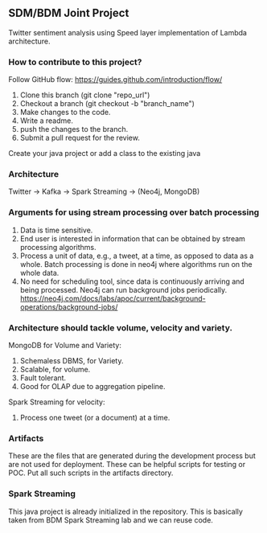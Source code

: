 ## SDM/BDM Joint Project
Twitter sentiment analysis using Speed layer implementation of Lambda architecture. 

### How to contribute to this project?
Follow GitHub flow: https://guides.github.com/introduction/flow/
1. Clone this branch (git clone "repo_url")
2. Checkout a branch (git checkout -b "branch_name")
3. Make changes to the code.
4. Write a readme.
5. push the changes to the branch. 
6. Submit a pull request for the review. 

Create your java project or add a class to the existing java
### Architecture
Twitter -> Kafka -> Spark Streaming -> (Neo4j, MongoDB)

### Arguments for using stream processing over batch processing
1. Data is time sensitive.
2. End user is interested in information that can be obtained by stream processing algorithms.
3. Process a unit of data, e.g., a tweet, at a time, as opposed to data as a whole. Batch processing is done in neo4j where algorithms run on the whole data. 
4. No need for scheduling tool, since data is continuously arriving and being processed. Neo4j can run background jobs periodically. https://neo4j.com/docs/labs/apoc/current/background-operations/background-jobs/

### Architecture should tackle volume, velocity and variety. 
MongoDB for Volume and Variety: <ol>
  <li>Schemaless DBMS, for Variety. 
  <li>Scalable, for volume. 
  <li>Fault tolerant. 
  <li>Good for OLAP due to aggregation pipeline.</ol>
Spark Streaming for velocity: <ol>
  <li>Process one tweet (or a document) at a time.</ol>

### Artifacts
These are the files that are generated during the development process but are not used for deployment. 
These can be helpful scripts for testing or POC. Put all such scripts in the artifacts directory. 

### Spark Streaming
This java project is already initialized in the repository. 
This is basically taken from BDM Spark Streaming lab and we can reuse code. 





